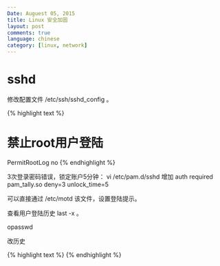 ```yaml
---
Date: Auguest 05, 2015
title: Linux 安全加固
layout: post
comments: true
language: chinese
category: [linux, network]
---
```



<!-- more -->

# sshd

修改配置文件 /etc/ssh/sshd_config 。

{% highlight text %}
# 禁止root用户登陆
PermitRootLog no
{% endhighlight %}

3次登录密码错误，锁定账户5分钟：
vi /etc/pam.d/sshd
增加
auth     required pam_tally.so deny=3 unlock_time=5


可以直接通过 /etc/motd 该文件，设置登陆提示。


查看用户登陆历史 last -x 。

opasswd




改历史




{% highlight text %}
{% endhighlight %}
